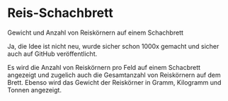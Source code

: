 # Reis-Schachbrett
Gewicht und Anzahl von Reiskörnern auf einem Schachbrett

Ja, die Idee ist nicht neu, wurde sicher schon 1000x gemacht und sicher auch auf GitHub veröffentlicht.

Es wird die Anzahl von Reiskörnern pro Feld auf einem Schacbrett angezeigt und zugelich auch die Gesamtanzahl von Reiskörnern auf dem Brett.
Ebenso wird das Gewicht der Reiskörner in Gramm, Kilogramm und Tonnen angezeigt.

